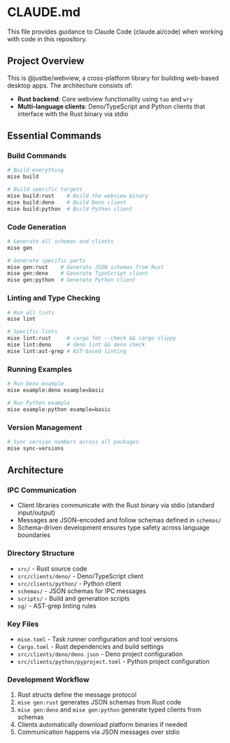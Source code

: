 # CLAUDE.md

This file provides guidance to Claude Code (claude.ai/code) when working with code in this repository.

## Project Overview

This is @justbe/webview, a cross-platform library for building web-based desktop apps. The architecture consists of:

- **Rust backend**: Core webview functionality using `tao` and `wry`
- **Multi-language clients**: Deno/TypeScript and Python clients that interface with the Rust binary via stdio

## Essential Commands

### Build Commands
```bash
# Build everything
mise build

# Build specific targets
mise build:rust    # Build the webview binary
mise build:deno    # Build Deno client
mise build:python  # Build Python client
```

### Code Generation
```bash
# Generate all schemas and clients
mise gen

# Generate specific parts
mise gen:rust    # Generate JSON schemas from Rust
mise gen:deno    # Generate TypeScript client
mise gen:python  # Generate Python client
```

### Linting and Type Checking
```bash
# Run all lints
mise lint

# Specific lints
mise lint:rust     # cargo fmt --check && cargo clippy
mise lint:deno     # deno lint && deno check
mise lint:ast-grep # AST-based linting
```

### Running Examples
```bash
# Run Deno example
mise example:deno example=basic

# Run Python example  
mise example:python example=basic
```

### Version Management
```bash
# Sync version numbers across all packages
mise sync-versions
```

## Architecture

### IPC Communication
- Client libraries communicate with the Rust binary via stdio (standard input/output)
- Messages are JSON-encoded and follow schemas defined in `schemas/`
- Schema-driven development ensures type safety across language boundaries

### Directory Structure
- `src/` - Rust source code
- `src/clients/deno/` - Deno/TypeScript client
- `src/clients/python/` - Python client  
- `schemas/` - JSON schemas for IPC messages
- `scripts/` - Build and generation scripts
- `sg/` - AST-grep linting rules

### Key Files
- `mise.toml` - Task runner configuration and tool versions
- `Cargo.toml` - Rust dependencies and build settings
- `src/clients/deno/deno.json` - Deno project configuration
- `src/clients/python/pyproject.toml` - Python project configuration

### Development Workflow
1. Rust structs define the message protocol
2. `mise gen:rust` generates JSON schemas from Rust code
3. `mise gen:deno` and `mise gen:python` generate typed clients from schemas
4. Clients automatically download platform binaries if needed
5. Communication happens via JSON messages over stdio